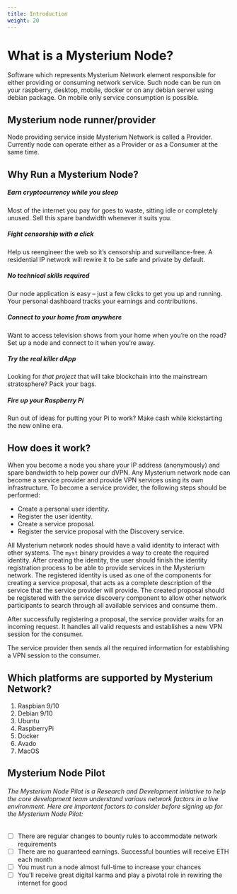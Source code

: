 ```yaml
---
title: Introduction
weight: 20
---
```


# What is a Mysterium Node?

Software which represents Mysterium Network element responsible for either providing or consuming network service. Such node can be run on your raspberry, desktop, mobile, docker or on any debian server using debian package. On mobile only service consumption is possible. 

## Mysterium node runner/provider

Node providing service inside Mysterium Network is called a Provider. Currently node can operate either as a Provider or as a Consumer at the same time.

## Why Run a Mysterium Node?

##### Earn cryptocurrency while you sleep

Most of the internet you pay for goes to waste, sitting idle or completely unused. Sell this spare bandwidth whenever it suits you.

##### Fight censorship with a click

Help us reengineer the web so it’s censorship and surveillance-free. A residential IP network will rewire it to be safe and private by default.

##### No technical skills required

Our node application is easy – just a few clicks to get you up and running. Your personal dashboard tracks your earnings and contributions.

##### Connect to your home from anywhere

Want to access television shows from your home when you’re on the road? Set up a node and connect to it when you’re away.

##### Try the real killer dApp

Looking for *that project* that will take blockchain into the mainstream stratosphere? Pack your bags.

##### Fire up your Raspberry Pi

Run out of ideas for putting your Pi to work? Make cash while kickstarting the new online era.

## How does it work?

When you become a node you share your IP address (anonymously) and spare bandwidth to help power our dVPN. Any Mysterium network node can become a service provider and provide VPN services using its own infrastructure. To become a service provider, the following steps should be performed:

- Create a personal user identity.
- Register the user identity.
- Create a service proposal.
- Register the service proposal with the Discovery service.

All Mysterium network nodes should have a valid identity to interact with other systems. The `myst` binary provides a way to create the required identity. After creating the identity, the user should finish the identity registration process to be able to provide services in the Mysterium network. The registered identity is used as one of the components for creating a service proposal, that acts as a complete description of the service that the service provider will provide. The created proposal should be registered with the service discovery component to allow other network participants to search through all available services and consume them.

After successfully registering a proposal, the service provider waits for an incoming request. It handles all valid requests and establishes a new VPN session for the consumer.

The service provider then sends all the required information for establishing a VPN session to the consumer.

## Which platforms are supported by Mysterium Network?

1. Raspbian 9/10
2. Debian 9/10
3. Ubuntu
4. RaspberryPi
5. Docker
6. Avado
7. MacOS

## Mysterium Node Pilot

###### The Mysterium Node Pilot is a Research and Development initiative to help the core development team understand various network factors in a live environment. Here are important factors to consider before signing up for the Mysterium Node Pilot:

- [ ] There are regular changes to bounty rules to accommodate network requirements
- [ ] There are no guaranteed earnings. Successful bounties will receive ETH each month
- [ ] You must run a node almost full-time to increase your chances
- [ ] You’ll receive great digital karma and play a pivotal role in rewiring the internet for good
